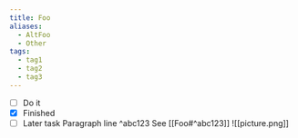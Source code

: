 ```yaml
---
title: Foo
aliases:
  - AltFoo
  - Other
tags:
  - tag1
  - tag2
  - tag3
---
```


- [ ] Do it
- [x] Finished
- [ ] Later task
Paragraph line ^abc123
See [[Foo#^abc123]]
![[picture.png]]
